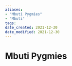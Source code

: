 ```yaml
---
aliases: 
- "Mbuti Pygmies"
- "Mbuti"
tags: 
date_created: 2021-12-30
date_modified: 2021-12-30
---
```


# Mbuti Pygmies
